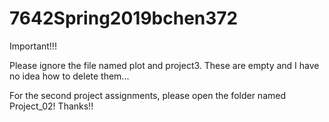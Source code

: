 # 7642Spring2019bchen372

Important!!!

Please ignore the file named plot and project3. These are empty and I have no idea how to delete them...

For the second project assignments, please open the folder named Project_02! Thanks!!
